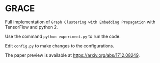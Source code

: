 # GRACE
Full implementation of `Graph Clustering with Embedding Propagation` with TensorFlow and python 2.

Use the command `python experiment.py` to run the code.

Edit `config.py` to make changes to the configurations.

The paper preview is available at https://arxiv.org/abs/1712.08249.

